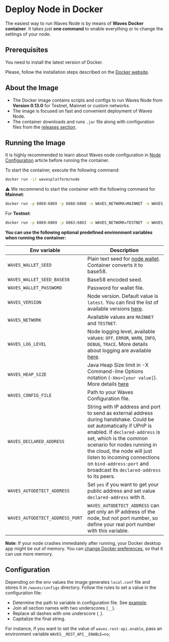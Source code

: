 # Deploy Node in Docker

The easiest way to run Waves Node is by means of **Waves Docker container**. It takes just **one command** to enable everything or to change the settings of your node.

## Prerequisites

You need to install the latest version of Docker.

Please, follow the installation steps described on the [Docker website](https://docs.docker.com/engine/installation/).

## About the Image

* The Docker image contains scripts and configs to run Waves Node from **Version 0.13.0** for Testnet, Mainnet or custom networks.
* The image is focused on fast and convenient deployment of Waves Node.
* The container downloads and runs `.jar` file along with configuration files from the [releases section](https://github.com/wavesplatform/Waves/releases).

## Running the Image

It is highly recommended to learn about Waves node configuration in [Node Configuration](/en/waves-node/node-configuration) article before running the container.

To start the container, execute the following command:

```bash
docker run -it wavesplatform/node
```

:warning: We recommend to start the container with the following command for **Mainnet**:

```bash
docker run -p 6869:6869 -p 6868:6868 -e WAVES_NETWORK=MAINNET -e WAVES_LOG_LEVEL=DEBUG -e WAVES_HEAP_SIZE=2g -v YOUR_LOCAL_PATH_HERE:/waves wavesplatform/node
```

For **Testnet**:

```bash
docker run -p 6869:6869 -p 6863:6863 -e WAVES_NETWORK=TESTNET -e WAVES_LOG_LEVEL=DEBUG -e WAVES_HEAP_SIZE=2g -v YOUR_LOCAL_PATH_HERE:/waves wavesplatform/node
```

**You can use the following optional predefined environment variables when running the container:**

|Env variable                 |Description   |
|-----------------------------|--------------|
|`WAVES_WALLET_SEED`               |Plain text seed for [node wallet](/en/waves-node/how-to-work-with-node-wallet). Container converts it to base58.   |
|`WAVES_WALLET_SEED_BASE58`        |Base58 encoded seed.   |
|`WAVES_WALLET_PASSWORD`           |Password for wallet file.    |
|`WAVES_VERSION`                   |Node version. Default value is `latest`. You can find the list of available versions [here](https://github.com/wavesplatform/Waves/releases).|
|`WAVES_NETWORK`                   |Available values are `MAINNET` and `TESTNET`.   |
|`WAVES_LOG_LEVEL`                 |Node logging level, available values: `OFF`, `ERROR`, `WARN`, `INFO`, `DEBUG`, `TRACE`. More details about logging are available [here](/en/waves-node/logging-configuration).   |
|`WAVES_HEAP_SIZE`                 |Java Heap Size limit in -X Command-line Options notation (`-Xms=[your value]`). More details [here](https://docs.oracle.com/cd/E13150_01/jrockit_jvm/jrockit/jrdocs/refman/optionX.html)   |
|`WAVES_CONFIG_FILE`               |Path to your Waves Configuration file.   |
|`WAVES_DECLARED_ADDRESS`          |String with IP address and port to send as external address during handshake. Could be set automatically if UPnP is enabled. If `declared-address` is set, which is the common scenario for nodes running in the cloud, the node will just listen to incoming connections on `bind-address:port` and broadcast its `declared-address` to its peers.|
|`WAVES_AUTODETECT_ADDRESS`        |Set `yes` if you want to get your public address and set value `declared-address` with it.|
|`WAVES_AUTODETECT_ADDRESS_PORT`   |`WAVES_AUTODETECT_ADDRESS` can get only an IP address of the node, but not port number, so define your real port number with this variable.|

**Note**: If your node crashes immediately after running, your Docker desktop app might be out of memory. You can [change Docker preferences](/en/waves-node/node-troubleshooting#node-deployed-in-docker-crashed-after-running), so that it can use more memory.

## Configuration

Depending on the env values the image generates `local.conf` file and stores it in `/waves/configs` directory. Follow the rules to set a value in the configuration file:

* Determine the path to variable in configuration file. See [example](https://github.com/wavesplatform/Waves/blob/master/node/src/main/resources/application.conf).
* Join all section names with two underscores (`__`).
* Replace all dashes with one underscore (`_`).
* Capitalize the final string.

For instance, if you want to set the value of `waves.rest-api.enable`, pass an environment variable `WAVES__REST_API__ENABLE=no`;
